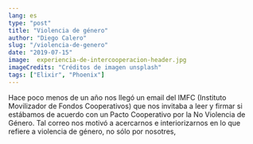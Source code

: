 ```yaml
---
lang: es
type: "post"
title: "Violencia de género"
author: "Diego Calero"
slug: "/violencia-de-genero"
date: "2019-07-15"
image:  experiencia-de-intercooperacion-header.jpg
imageCredits: "Créditos de imagen unsplash"
tags: ["Elixir", "Phoenix"]
---
```



Hace poco menos de un año nos llegó un email del IMFC (Instituto Movilizador de Fondos Cooperativos) que nos invitaba a leer y firmar si estábamos de acuerdo con un Pacto Cooperativo por la No Violencia de Género. Tal correo nos motivó a acercarnos e interiorizarnos en lo que refiere a violencia de género, no sólo por nosotres,